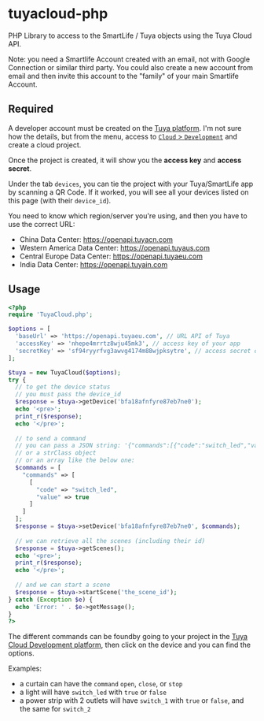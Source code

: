 # tuyacloud-php

PHP Library to access to the SmartLife / Tuya objects using the Tuya Cloud API.

Note: you need a Smartlife Account created with an email, not with Google Connection or similar third party. You could also create a new account from email and then invite this account to the "family" of your main Smartlife Account.

## Required

A developer account must be created on the [Tuya platform](https://eu.platform.tuya.com/). I'm not sure how the details, but from the menu, access to [`Cloud` > `Development`](https://eu.platform.tuya.com/cloud/) and create a cloud project.

Once the project is created, it will show you the **access key** and **access secret**.

Under the tab `devices`, you can tie the project with your Tuya/SmartLife app by scanning a QR Code. If it worked, you will see all your devices listed on this page (with their `device_id`).

You need to know which region/server you're using, and then you have to use the correct URL:
 - China Data Center: https://openapi.tuyacn.com
 - Western America Data Center: https://openapi.tuyaus.com
 - Central Europe Data Center: https://openapi.tuyaeu.com
 - India Data Center: https://openapi.tuyain.com


## Usage

```php
<?php
require 'TuyaCloud.php';

$options = [
  'baseUrl' => 'https://openapi.tuyaeu.com', // URL API of Tuya
  'accessKey' => 'nhepe4mrrtz8wju45mk3', // access key of your app
  'secretKey' => 'sf94ryyrfvg3awvg4174m88wjpksytre', // access secret of your app
];

$tuya = new TuyaCloud($options);
try {
  // to get the device status
  // you must pass the device_id
  $response = $tuya->getDevice('bfa18afnfyre87eb7ne0');
  echo '<pre>';
  print_r($response);
  echo '</pre>';
  
  // to send a command 
  // you can pass a JSON string: '{"commands":[{"code":"switch_led","value":true}]}'
  // or a strClass object
  // or an array like the below one:
  $commands = [
    "commands" => [
      [
        "code" => "switch_led",
        "value" => true
      ]
    ]
  ];
  $response = $tuya->setDevice('bfa18afnfyre87eb7ne0', $commands);
  
  // we can retrieve all the scenes (including their id)
  $response = $tuya->getScenes();
  echo '<pre>';
  print_r($response);
  echo '</pre>';
  
  // and we can start a scene
  $response = $tuya->startScene('the_scene_id');
} catch (Exception $e) {
  echo 'Error: ' . $e->getMessage();
}
?>
```

The different commands can be foundby going to your project in the [Tuya Cloud Development platform](https://eu.platform.tuya.com/cloud/), then click on the device and you can find the options.

Examples:
  - a curtain can have the `command` `open`, `close`, or `stop`
  - a light will have `switch_led` with `true` or `false`
  - a power strip with 2 outlets will have `switch_1` with `true` or `false`, and the same for `switch_2`

